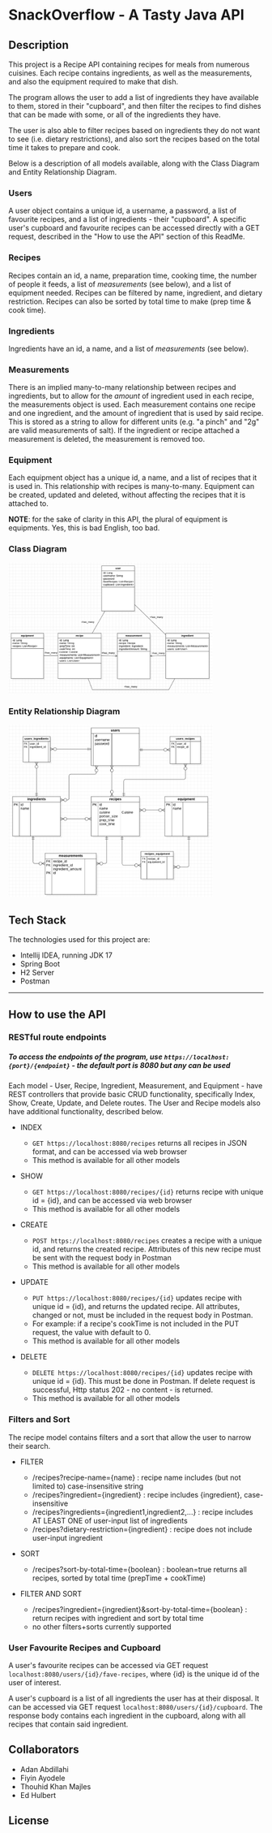 # SnackOverflow - A Tasty Java API


## Description

This project is a Recipe API containing recipes for meals from numerous cuisines. Each recipe contains ingredients, as well as the measurements, and also the equipment required to make that dish. 

The program allows the user to add a list of ingredients they have available to them, stored in their "cupboard", and then filter the recipes to find dishes that can be made with some, or all of the ingredients they have. 

The user is also able to filter recipes based on ingredients they do not want to see (i.e. dietary restrictions), and also sort the recipes based on the total time it takes to prepare and cook. 

Below is a description of all models available, along with the Class Diagram and Entity Relationship Diagram.

### Users
A user object contains a unique id, a username, a password, a list of favourite recipes, and a list of ingredients - their "cupboard". A specific user's cupboard and favourite recipes can be accessed directly with a GET request, described in the "How to use the API" section of this ReadMe.

### Recipes
Recipes contain an id, a name, preparation time, cooking time, the number of people it feeds, a list of *measurements* (see below), and a list of equipment needed. Recipes can be filtered by name, ingredient, and dietary restriction. Recipes can also be sorted by total time to make (prep time & cook time).

### Ingredients
Ingredients have an id, a name, and a list of *measurements* (see below). 

### Measurements
There is an implied many-to-many relationship between recipes and ingredients, but to allow for the *amount* of ingredient used in each recipe, the measurements object is used. Each measurement contains one recipe and one ingredient, and the amount of ingredient that is used by said recipe. This is stored as a string to allow for different units (e.g. "a pinch" and "2g" are valid measurements of salt). If the ingredient or recipe attached a measurement is deleted, the measurement is removed too.

### Equipment
 Each equipment object has a unique id, a name, and a list of recipes that it is used in. This relationship with recipes is many-to-many. Equipment can be created, updated and deleted, without affecting the recipes that it is attached to.
 
 **NOTE**: for the sake of clarity in this API, the plural of equipment is equipments. Yes, this is bad English, too bad.
 
 ### Class Diagram
 
<img src="./Backend Class Diagram.png" alt="class diagram" width="80%"/> 


### Entity Relationship Diagram
<img src="./Backend Entity Relationship Diagram.png" alt="entity relationship diagram" width="80%"/>


## Tech Stack

The technologies used for this project are:
- Intellij IDEA, running JDK 17
- Spring Boot
- H2 Server
- Postman


-------------


## How to use the API

### RESTful route endpoints

##### To access the endpoints of the program, use `https://localhost:{port}/{endpoint}` - the default port is 8080 but any can be used

Each model - User, Recipe, Ingredient, Measurement, and Equipment - have REST controllers that provide basic CRUD functionality, specifically Index, Show, Create, Update, and Delete routes. The User and Recipe models also have additional functionality, described below.

- INDEX
  - `GET https://localhost:8080/recipes` returns all recipes in JSON format, and can be accessed via web browser
  - This method is available for all other models

- SHOW
  - `GET https://localhost:8080/recipes/{id}` returns recipe with unique id = {id}, and can be accessed via web browser
  - This method is available for all other models

- CREATE
  - `POST https://localhost:8080/recipes` creates a recipe with a unique id, and returns the created recipe. Attributes of this new recipe must be sent with the request body in Postman
  - This method is available for all other models

- UPDATE
  - `PUT https://localhost:8080/recipes/{id}` updates recipe with unique id = {id}, and returns the updated recipe. All attributes, changed or not, must be included in the request body in Postman. 
  - For example: if a recipe's cookTime is not included in the PUT request, the value with default to 0.
  - This method is available for all other models

- DELETE
  - `DELETE https://localhost:8080/recipes/{id}` updates recipe with unique id = {id}. This must be done in Postman. If delete request is successful, Http status 202 - no content - is returned.
  - This method is available for all other models


### Filters and Sort

The recipe model contains filters and a sort that allow the user to narrow their search.

- FILTER
  - /recipes?recipe-name={name} : recipe name includes (but not limited to) case-insensitive string
  - /recipes?ingredient={ingredient} : recipe includes {ingredient}, case-insensitive
  - /recipes?ingredients={ingredient1,ingredient2,...} : recipe includes AT LEAST ONE of user-input list of ingredients
  - /recipes?dietary-restriction={ingredient} : recipe does not include user-input ingredient
 
- SORT
	- /recipes?sort-by-total-time={boolean} : boolean=true returns all recipes, sorted by total time (prepTime + cookTime)

- FILTER AND SORT
	- /recipes?ingredient={ingredient}&sort-by-total-time={boolean} : return recipes with ingredient and sort by total time
	- no other filters+sorts currently supported

### User Favourite Recipes and Cupboard

A user's favourite recipes can be accessed via GET request `localhost:8080/users/{id}/fave-recipes`, where {id} is the unique id of the user of interest.

A user's cupboard is a list of all ingredients the user has at their disposal. It can be accessed via GET request `localhost:8080/users/{id}/cupboard`.  The response body contains each ingredient in the cupboard, along with all recipes that contain said ingredient.



## Collaborators
- Adan Abdillahi
- Fiyin Ayodele
- Thouhid Khan Majles
- Ed Hulbert


## License



